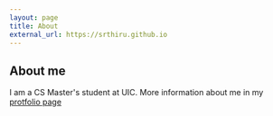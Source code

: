 ```yaml
---
layout: page
title: About
external_url: https://srthiru.github.io
---
```


## About me
I am a CS Master's student at UIC. More information about me in my [protfolio page](https://srthiru.github.io)
